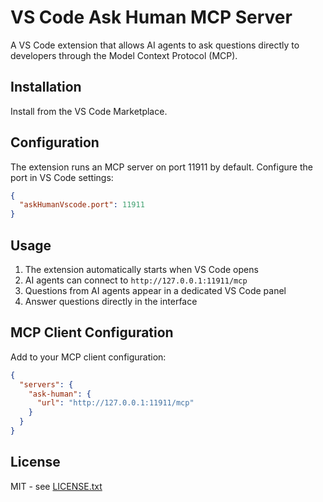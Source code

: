 # VS Code Ask Human MCP Server

A VS Code extension that allows AI agents to ask questions directly to developers through the Model Context Protocol (MCP).

## Installation

Install from the VS Code Marketplace.

## Configuration

The extension runs an MCP server on port 11911 by default. Configure the port in VS Code settings:

```json
{
  "askHumanVscode.port": 11911
}
```

## Usage

1. The extension automatically starts when VS Code opens
2. AI agents can connect to `http://127.0.0.1:11911/mcp`
3. Questions from AI agents appear in a dedicated VS Code panel
4. Answer questions directly in the interface

## MCP Client Configuration

Add to your MCP client configuration:

```json
{
  "servers": {
    "ask-human": {
      "url": "http://127.0.0.1:11911/mcp"
    }
  }
}
```

## License

MIT - see [LICENSE.txt](LICENSE.txt)
